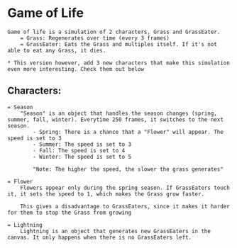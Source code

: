 # Game of Life
    Game of life is a simulation of 2 characters, Grass and GrassEater.
        = Grass: Regenerates over time (every 3 frames)
        = GrassEater: Eats the Grass and multiples itself. If it's not able to eat any Grass, it dies.

    * This version however, add 3 new characters that make this simulation even more interesting. Check them out below
## Characters:
    = Season
        "Season" is an object that handles the season changes (spring, summer, fall, winter). Everytime 250 frames, it switches to the next season.
            - Spring: There is a chance that a "Flower" will appear. The speed is set to 3
            - Summer: The speed is set to 3
            - Fall: The speed is set to 4
            - Winter: The speed is set to 5
        
            "Note: The higher the speed, the slower the grass generates"
    
    = Flower
        Flowers appear only during the spring season. If GrassEaters touch it, it sets the speed to 1, which makes the Grass grow faster.

        This gives a disadvantage to GrassEaters, since it makes it harder for them to stop the Grass from growing

    = Lightning
        Lightning is an object that generates new GrassEaters in the canvas. It only happens when there is no GrassEaters left.